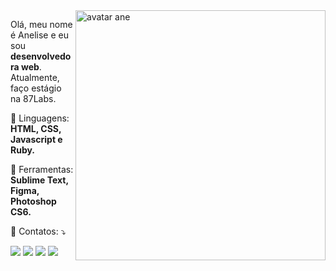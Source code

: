 <img src="https://share-cdn.picrew.me/shareImg/org/202201/338224_ow81xyX9.png" min-width="400px" max-width="400px" width="400px" align="right" alt="avatar ane">

<p align="left"> 
  Olá, meu nome é Anelise e eu sou <strong>desenvolvedora web</strong>.<br>
  Atualmente, faço estágio na 87Labs.
</p>

<p align="left">
  🦄 Linguagens: <strong>HTML, CSS, Javascript e Ruby.</strong>
</p>

<p align="left">
  💼 Ferramentas: <strong>Sublime Text, Figma, Photoshop CS6.</strong>
</p>

<p align="left">
  💌 Contatos: ⤵️
</p>

<p align="left">
  <a href="#" alt="Email">
  <img src="https://img.shields.io/badge/-Gmail-FF0000?style=flat-square&labelColor=FF0000&logo=proton&logoColor=white&link=anesp@protonmail.com" /></a>

  <a href="#" alt="Linkedin">
  <img src="https://img.shields.io/badge/-Linkedin-0e76a8?style=flat-square&logo=Linkedin&logoColor=white&link=https://www.linkedin.com/in/anesp" /></a>

  <a href="#" alt="WhatsApp">
  <img src="https://img.shields.io/badge/-WhatsApp-25d366?style=flat-square&labelColor=25d366&logo=whatsapp&logoColor=white&link=API-DO-SEU-WHATSAPP"/></a>
  
  <a href="#" alt="Instagram">
  <img src="https://img.shields.io/badge/-Instagram-DF0174?style=flat-square&labelColor=DF0174&logo=instagram&logoColor=white&link=https://www.instagram.com/aneepsza_"/></a>
</p>  
